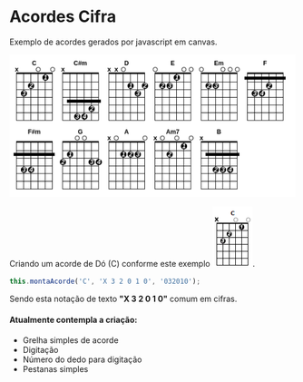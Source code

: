 # Acordes Cifra

Exemplo de acordes gerados por javascript em canvas.

![Exemplo de acordes gerados](captura1.png)

Criando um acorde de Dó (C) conforme este exemplo ![exemplo c](exemplo-c.png).

```javascript
this.montaAcorde('C', 'X 3 2 0 1 0', '032010');
```

Sendo esta notação de texto **"X 3 2 0 1 0"** comum em cifras.

#### Atualmente contempla a criação:

* Grelha simples de acorde
* Digitação
* Número do dedo para digitação
* Pestanas simples